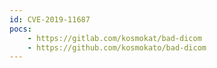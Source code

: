 ```yaml
---
id: CVE-2019-11687
pocs:
    - https://gitlab.com/kosmokat/bad-dicom
    - https://github.com/kosmokato/bad-dicom
---
```

